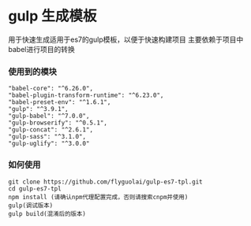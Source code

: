 # gulp 生成模板
用于快速生成适用于es7的gulp模板，以便于快速构建项目
主要依赖于项目中babel进行项目的转换

### 使用到的模块

    "babel-core": "^6.26.0",
    "babel-plugin-transform-runtime": "^6.23.0",
    "babel-preset-env": "^1.6.1",
    "gulp": "^3.9.1",
    "gulp-babel": "^7.0.0",
    "gulp-browserify": "^0.5.1",
    "gulp-concat": "^2.6.1",
    "gulp-sass": "^3.1.0",
    "gulp-uglify": "^3.0.0"


### 如何使用

	git clone https://github.com/flyguolai/gulp-es7-tpl.git
	cd gulp-es7-tpl
	npm install (请确认npm代理配置完成，否则请搜索cnpm并使用)
	gulp(调试版本)
	gulp build(混淆后的版本)

